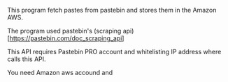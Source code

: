 This program fetch pastes from pastebin and
stores them in the Amazon AWS.

The program used pastebin's
(scraping api)[https://pastebin.com/doc_scraping_api]

This API requires Pastebin PRO account and whitelisting IP address
where calls this API.

You need Amazon aws accound and
